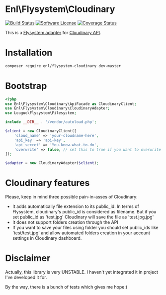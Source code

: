 # Enl\Flysystem\Cloudinary
[![Build Status](https://img.shields.io/travis/engineor/flysystem-cloudinary/master.svg?style=flat-square)](https://travis-ci.org/engineor/flysystem-cloudinary)
[![Software License](https://img.shields.io/badge/license-MIT-brightgreen.svg?style=flat-square)](LICENSE)
[![Coverage Status](https://coveralls.io/repos/engineor/flysystem-cloudinary/badge.svg?branch=master&service=github&style=flat-square)](https://coveralls.io/github/engineor/flysystem-cloudinary?branch=master)

This is a [Flysystem adapter](https://github.com/thephpleague/flysystem) for [Cloudinary API](http://cloudinary.com/documentation/php_integration).

# Installation

```bash
composer require enl/flysystem-cloudinary dev-master
```

# Bootstrap

``` php
<?php
use Enl\Flysystem\Cloudinary\ApiFacade as CloudinaryClient;
use Enl\Flysystem\Cloudinary\CloudinaryAdapter;
use League\Flysystem\Filesystem;

include __DIR__ . '/vendor/autoload.php';

$client = new CloudinaryClient([
    'cloud_name' => 'your-cloudname-here',
    'api_key' => 'api-key',
    'api_secret' => 'You-know-what-to-do',
    'overwrite' => false, // set this to true if you want to overwrite existing files using $filesystem->write();
]);

$adapter = new CloudinaryAdapter($client);
```

# Cloudinary features

Please, keep in mind three possible pain-in-asses of Cloudinary:
 
* It adds automatically file extension to its public_id. In terms of Flysystem, cloudinary's public_id is considered as filename. But if you set public_id as 'test.jpg' Cloudinary will save the file as 'test.jpg.jpg'
* It does not support folders creation through the API
* If you want to save your files using folder you should set public_ids like 'test/test.jpg' and allow automated folders creation in your account settings in Cloudinary dashboard.

# Disclaimer

Actually, this library is very UNSTABLE. I haven't yet integrated it in project I've developed it for.

By the way, there is a bunch of tests which gives me hope:)
